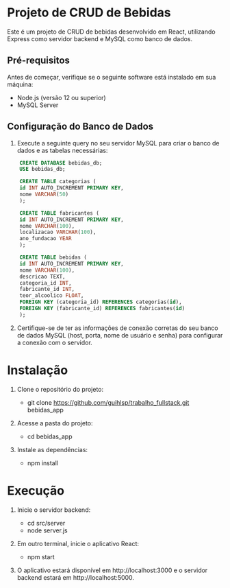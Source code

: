 # Projeto de CRUD de Bebidas

Este é um projeto de CRUD de bebidas desenvolvido em React, utilizando Express como servidor backend e MySQL como banco de dados.

## Pré-requisitos

Antes de começar, verifique se o seguinte software está instalado em sua máquina:

- Node.js (versão 12 ou superior)
- MySQL Server

## Configuração do Banco de Dados

1. Execute a seguinte query no seu servidor MySQL para criar o banco de dados e as tabelas necessárias:

```sql
    CREATE DATABASE bebidas_db;
    USE bebidas_db;

    CREATE TABLE categorias (
    id INT AUTO_INCREMENT PRIMARY KEY,
    nome VARCHAR(50)
    );

    CREATE TABLE fabricantes (
    id INT AUTO_INCREMENT PRIMARY KEY,
    nome VARCHAR(100),
    localizacao VARCHAR(100),
    ano_fundacao YEAR
    );

    CREATE TABLE bebidas (
    id INT AUTO_INCREMENT PRIMARY KEY,
    nome VARCHAR(100),
    descricao TEXT,
    categoria_id INT,
    fabricante_id INT,
    teor_alcoolico FLOAT,
    FOREIGN KEY (categoria_id) REFERENCES categorias(id),
    FOREIGN KEY (fabricante_id) REFERENCES fabricantes(id)
    );
```
2. Certifique-se de ter as informações de conexão corretas do seu banco de dados MySQL (host, porta, nome de usuário e senha) para configurar a conexão com o servidor.

# Instalação

1. Clone o repositório do projeto:

    - git clone https://github.com/guihlsp/trabalho_fullstack.git bebidas_app

2. Acesse a pasta do projeto:

    - cd bebidas_app

3. Instale as dependências:

    - npm install

# Execução

1. Inicie o servidor backend:

    - cd src/server
    - node server.js

2. Em outro terminal, inicie o aplicativo React:

    - npm start

3. O aplicativo estará disponível em http://localhost:3000 e o servidor backend estará em http://localhost:5000.

# 